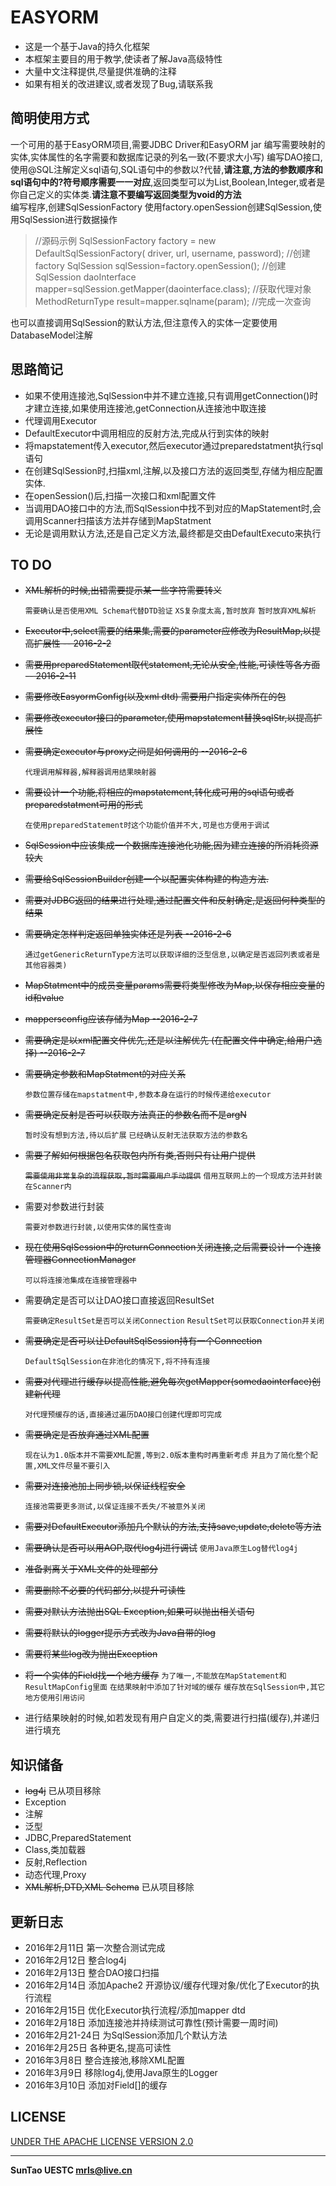 # EASYORM
* 这是一个基于Java的持久化框架
* 本框架主要目的用于教学,使读者了解Java高级特性
* 大量中文注释提供,尽量提供准确的注释
* 如果有相关的改进建议,或者发现了Bug,请联系我

## 简明使用方式
一个可用的基于EasyORM项目,需要JDBC Driver和EasyORM jar
编写需要映射的实体,实体属性的名字需要和数据库记录的列名一致(不要求大小写)
编写DAO接口,使用@SQL注解定义sql语句,SQL语句中的参数以?代替,**请注意,方法的参数顺序和sql语句中的?符号顺序需要一一对应**,返回类型可以为List,Boolean,Integer,或者是你自己定义的实体类.**请注意不要编写返回类型为void的方法**	
编写程序,创建SqlSessionFactory
使用factory.openSession创建SqlSession,使用SqlSession进行数据操作
<BLOCKQUOTE>//源码示例
SqlSessionFactory factory = new DefaultSqlSessionFactory(
				driver, url, username, password); //创建factory
SqlSession sqlSession=factory.openSession(); //创建SqlSession
daoInterface mapper=sqlSession.getMapper(daointerface.class); //获取代理对象
MethodReturnType result=mapper.sqlname(param); //完成一次查询
</BLOCKQUOTE>
也可以直接调用SqlSession的默认方法,但注意传入的实体一定要使用DatabaseModel注解

## 思路简记
* 如果不使用连接池,SqlSession中并不建立连接,只有调用getConnection()时才建立连接,如果使用连接池,getConnection从连接池中取连接
* 代理调用Executor 
* DefaultExecutor中调用相应的反射方法,完成从行到实体的映射
* 将mapstatement传入executor,然后executor通过preparedstatment执行sql语句
* 在创建SqlSession时,扫描xml,注解,以及接口方法的返回类型,存储为相应配置实体.
* 在openSession()后,扫描一次接口和xml配置文件
* 当调用DAO接口中的方法,而SqlSession中找不到对应的MapStatement时,会调用Scanner扫描该方法并存储到MapStatment
* 无论是调用默认方法,还是自己定义方法,最终都是交由DefaultExecuto来执行

## TO DO
* ~~XML解析的时候,出错需要提示某一些字符需要转义~~

	`需要确认是否使用XML Schema代替DTD验证`
	`XS复杂度太高,暂时放弃`
    `暂时放弃XML解析`
    
* ~~Executor中,select需要的结果集,需要的parameter应修改为ResultMap,以提高扩展性 -- 2016-2-2~~
* ~~需要用preparedStatement取代statement,无论从安全,性能,可读性等各方面  -- 2016-2-11~~
* ~~需要修改EasyormConfig(以及xml dtd) 需要用户指定实体所在的包~~
* ~~需要修改executor接口的parameter,使用mapstatement替换sqlStr,以提高扩展性~~
* ~~需要确定executor与proxy之间是如何调用的 --2016-2-6~~

	`代理调用解释器,解释器调用结果映射器`

* ~~需要设计一个功能,将相应的mapstatement,转化成可用的sql语句或者preparedstatment可用的形式~~

	`在使用preparedStatement时这个功能价值并不大,可是也方便用于调试`

* ~~SqlSession中应该集成一个数据库连接池化功能,因为建立连接的所消耗资源较大~~
* ~~需要给SqlSessionBuilder创建一个以配置实体构建的构造方法.~~
* ~~需要对JDBC返回的结果进行处理,通过配置文件和反射确定,是返回何种类型的结果~~
* ~~需要确定怎样判定返回单独实体还是列表 --2016-2-6~~

	`通过getGenericReturnType方法可以获取详细的泛型信息,以确定是否返回列表或者是其他容器类)`

* ~~MapStatment中的成员变量params需要将类型修改为Map,以保存相应变量的id和value~~
* ~~mappersconfig应该存储为Map --2016-2-7~~
* ~~需要确定是以xml配置文件优先,还是以注解优先 (在配置文件中确定,给用户选择) --2016-2-7~~
* ~~需要确定参数和MapStatment的对应关系~~

	`参数位置存储在mapstatment中,参数本身在运行的时候传递给executor`

* ~~需要确定反射是否可以获取方法真正的参数名而不是argN~~

	`暂时没有想到方法,待以后扩展`
	`已经确认反射无法获取方法的参数名`

* ~~需要了解如何根据包名获取包内所有类,否则只有让用户提供~~

	~~`需要使用非常复杂的流程获取,暂时需要用户手动提供`~~
	`借用互联网上的一个现成方法并封装在Scanner内`

* 需要对参数进行封装

	`需要对参数进行封装,以使用实体的属性查询`

* ~~现在使用SqlSession中的returnConnection关闭连接,之后需要设计一个连接管理器ConnectionManager~~

	`可以将连接池集成在连接管理器中`

* 需要确定是否可以让DAO接口直接返回ResultSet

	`需要确定ResultSet是否可以关闭Connection`
	`ResultSet可以获取Connection并关闭`

* ~~需要确定是否可以让DefaultSqlSession持有一个Connection~~

    `DefaultSqlSession在非池化的情况下,将不持有连接`
    
* ~~需要对代理进行缓存以提高性能,避免每次getMapper(somedaointerface)创建新代理~~

	`对代理预缓存的话,直接通过遍历DAO接口创建代理即可完成`

* ~~需要确定是否放弃通过XML配置~~

	`现在认为1.0版本并不需要XML配置,等到2.0版本重构时再重新考虑`
	`并且为了简化整个配置,XML文件尽量不要引入`

* ~~需要对连接池加上同步锁,以保证线程安全~~

	`连接池需要更多测试,以保证连接不丢失/不被意外关闭`

* ~~需要对DefaultExecutor添加几个默认的方法,支持save,update,delete等方法~~

* ~~需要确认是否可以用AOP,取代log4j进行调试~~
	`使用Java原生Log替代log4j`
* ~~准备剥离关于XML文件的处理部分~~
* ~~需要删除不必要的代码部分,以提升可读性~~
* ~~需要对默认方法抛出SQL Exception,如果可以抛出相关语句~~
* ~~需要将默认的logger提示方式改为Java自带的log~~
* ~~需要将某些log改为抛出Exception~~
* ~~将一个实体的Field找一个地方缓存~~
    `为了唯一,不能放在MapStatement和ResultMapConfig里面`
    `在结果映射中添加了针对域的缓存`
    `缓存放在SqlSession中,其它地方使用引用访问`
* 进行结果映射的时候,如若发现有用户自定义的类,需要进行扫描(缓存),并递归进行填充

## 知识储备
* ~~log4j~~ 已从项目移除
* Exception
* 注解
* 泛型
* JDBC,PreparedStatement
* Class,类加载器
* 反射,Reflection
* 动态代理,Proxy
* ~~XML解析,DTD,XML Schema~~ 已从项目移除

## 更新日志
* 2016年2月11日 第一次整合测试完成
* 2016年2月12日 整合log4j
* 2016年2月13日 整合DAO接口扫描
* 2016年2月14日 添加Apache2 开源协议/缓存代理对象/优化了Executor的执行流程
* 2016年2月15日 优化Executor执行流程/添加mapper dtd
* 2016年2月18日 添加连接池并持续测试可靠性(预计需要一周时间)
* 2016年2月21-24日 为SqlSession添加几个默认方法
* 2016年2月25日 各种更名,提高可读性
* 2016年3月8日 整合连接池,移除XML配置
* 2016年3月9日 移除log4j,使用Java原生的Logger
* 2016年3月10日 添加对Field[]的缓存

## LICENSE
[UNDER THE APACHE LICENSE VERSION 2.0](http://www.apache.org/licenses/LICENSE-2.0 )

***
**SunTao UESTC mrls@live.cn**